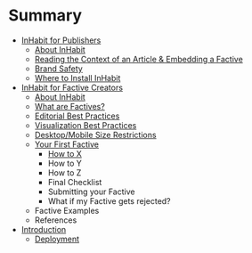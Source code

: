 # Summary

* [InHabit for Publishers](about-inhabit-js.md)
  * [About InHabit](about-inhabit-js.md)
  * [Reading the Context of an Article & Embedding a Factive](reading-the-context-of-an-article-and-embedding-a-factive.md)
  * [Brand Safety](brand-safety.md)
  * [Where to Install InHabit](where-to-install-inhabit-js.md)
* [InHabit for Factive Creators](inhabit-for-factive-creators.md)
  * [About InHabit](inhabit-for-factive-creators/introduction.md)
  * [What are Factives?](inhabit-for-factive-creators/what-are-factives.md)
  * [Editorial Best Practices](inhabit-for-factive-creators/editorial-best-practices.md)
  * [Visualization Best Practices](inhabit-for-factive-creators/visualization-best-practices.md)
  * [Desktop/Mobile Size Restrictions](inhabit-for-factive-creators/desktopmobile-size-restrictions.md)
  * [Your First Factive](inhabit-for-factive-creators/your-first-factive.md)
    * [How to X](inhabit-for-factive-creators/your-first-factive/how-to-x.md)
    * How to Y
    * How to Z
    * Final Checklist
    * Submitting your Factive
    * What if my Factive gets rejected?
  * Factive Examples
  * References
* [Introduction](README.md)
  * [Deployment](inhabit_manifest.md)


